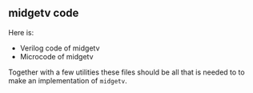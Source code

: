 ## midgetv code

Here is:
- Verilog code of midgetv
- Microcode of midgetv

Together with a few utilities these files should be all that is needed to to make an implementation of `midgetv`.